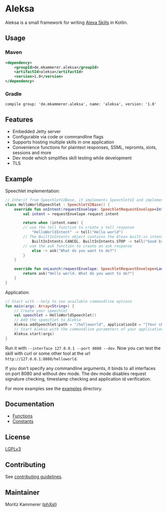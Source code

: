 # Aleksa
Aleksa is a small framework for writing [Alexa Skills](https://developer.amazon.com/alexa-skills-kit) in Kotlin.

## Usage

### Maven

```xml
<dependency>
    <groupId>de.mkammerer.aleksa</groupId>
    <artifactId>aleksa</artifactId>
    <version>1.0</version>
</dependency>
```

### Gradle

```
compile group: 'de.mkammerer.aleksa', name: 'aleksa', version: '1.0'
```

## Features

* Embedded Jetty server
* Configurable via code or commandline flags
* Supports hosting multiple skills in one application
* Convenience functions for plaintext responses, SSML, repromts, slots, sessions and more
* Dev mode which simplifies skill testing while development
* TLS

## Example

Speechlet implementation:

```kotlin
// Inherit from SpeechletV2Base, it implements SpeechletV2 and implements optional methods with empty bodies
class HelloWorldSpeechlet : SpeechletV2Base() {
    override fun onIntent(requestEnvelope: SpeechletRequestEnvelope<IntentRequest>): SpeechletResponse {
        val intent = requestEnvelope.request.intent

        return when (intent.name) {
        // use the tell function to create a tell response
            "HelloWorldIntent" -> tell("Hello world")
        // The BuiltInIntents object contains the Alexa built-in intents
            BuiltInIntents.CANCEL, BuiltInIntents.STOP -> tell("Good bye")
        // use the ask function to create an ask response
            else -> ask("What do you want to do?")
        }
    }

    override fun onLaunch(requestEnvelope: SpeechletRequestEnvelope<LaunchRequest>): SpeechletResponse {
        return ask("Hello world. What do you want to do?")
    }
}
```

Application:

```kotlin
// Start with --help to see available commandline options
fun main(args: Array<String>) {
    // Create your speechlet
    val speechlet = HelloWorldSpeechlet()
    // Add the speechlet to Aleksa
    Aleksa.addSpeechlet(path = "/helloworld", applicationId = "[Your skill id]", speechlet = speechlet)
    // Start Aleksa with the commandline parameters of your application
    Aleksa.start(args)
}
```

Run it with `--interface 127.0.0.1 --port 8080 --dev`. Now you can test the
skill with curl or some other tool at the url `http://127.0.0.1:8080/helloworld`.

If you don't specify any commandline arguments, it binds to all interfaces on port 8080 and without dev mode. 
The dev mode disables request signature checking, timestamp checking and application id verification.

For more examples see the [examples](examples) directory.

## Documentation

* [Functions](docs/functions.md)
* [Constants](docs/constants.md)

## License

[LGPLv3](LICENSE)

## Contributing

See [contributing guidelines](docs/contributing.md).

## Maintainer

Moritz Kammerer ([phXql](https://github.com/phxql))